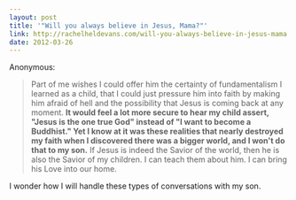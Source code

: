 ```yaml
---
layout: post
title: '"Will you always believe in Jesus, Mama?"'
link: http://rachelheldevans.com/will-you-always-believe-in-jesus-mama
date: 2012-03-26
---
```


Anonymous:
> Part of me wishes I could offer him the certainty of fundamentalism I
> learned as a child, that I could just pressure him into faith by
> making him afraid of hell and the possibility that Jesus is coming
> back at any moment. **It would feel a lot more secure to hear my child
> assert, "Jesus is the one true God" instead of "I want to become a
> Buddhist." Yet I know at it was these realities that nearly destroyed
> my faith when I discovered there was a bigger world, and I won't do
> that to my son.** If Jesus is indeed the Savior of the world, then he
> is also the Savior of my children. I can teach them about him. I can
> bring his Love into our home.

I wonder how I will handle these types of conversations with my son.
